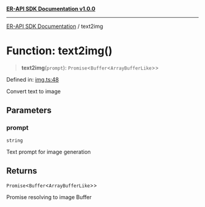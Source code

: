 [**ER-API SDK Documentation v1.0.0**](../README.md)

***

[ER-API SDK Documentation](../globals.md) / text2img

# Function: text2img()

> **text2img**(`prompt`): `Promise`\<`Buffer`\<`ArrayBufferLike`\>\>

Defined in: [img.ts:48](https://github.com/ErBots/Er-Api-Sdk/blob/d22ccb9660609171ce2e445efde8af74d36b3c66/src/img.ts#L48)

Convert text to image

## Parameters

### prompt

`string`

Text prompt for image generation

## Returns

`Promise`\<`Buffer`\<`ArrayBufferLike`\>\>

Promise resolving to image Buffer
